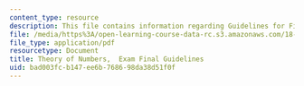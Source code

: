 ```yaml
---
content_type: resource
description: This file contains information regarding Guidelines for Final exam .
file: /media/https%3A/open-learning-course-data-rc.s3.amazonaws.com/18-781-theory-of-numbers-spring-2012/bad003fcb147ee6b768698da38d51f0f_MIT18_781S12_guidelinFinal.pdf
file_type: application/pdf
resourcetype: Document
title: Theory of Numbers,  Exam Final Guidelines
uid: bad003fc-b147-ee6b-7686-98da38d51f0f
---
```

